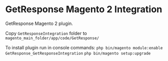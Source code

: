 # GetResponse Magento 2 Integration
GetResponse Magento 2 plugin.

Copy `GetResponseIntegration` folder to `magento_main_folder/app/code/GetResponse/`

To install plugin run in console commands:
`php bin/magento module:enable GetResponse_GetResponseIntegration`
`php bin/magento setup:upgrade`